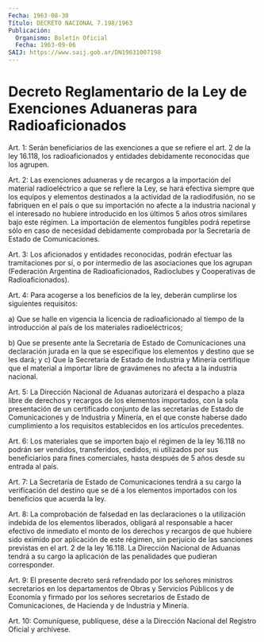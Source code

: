 ```yaml
---
Fecha: 1963-08-30
Título: DECRETO NACIONAL 7.198/1963
Publicación:
  Organismo: Boletín Oficial
  Fecha: 1963-09-06
SAIJ: https://www.saij.gob.ar/DN19631007198
---
```

# Decreto  Reglamentario  de  la  Ley  de  Exenciones Aduaneras  para Radioaficionados

<a id="1"></a>
Art. 1: Serán beneficiarios de las exenciones a que se refiere el art. 2 de la ley 16.118, los radioaficionados y entidades debidamente reconocidas que los agrupen.

<a id="2"></a>
Art. 2: Las exenciones aduaneras y de recargos a la importación del material radioeléctrico a que se refiere la Ley, se hará efectiva siempre que los equipos y elementos destinados a la actividad de la radiodifusión, no se fabriquen en el país o que su importación no afecte a la industria nacional y el interesado no hubiere introducido en los últimos 5 años otros similares bajo este régimen. La importación de elementos fungibles podrá repetirse sólo en caso de necesidad debidamente comprobada por la Secretaría de Estado de Comunicaciones.

<a id="3"></a>
Art. 3: Los aficionados y entidades reconocidas, podrán efectuar las tramitaciones por sí, o por intermedio de las asociaciones que los agrupan (Federación Argentina de Radioaficionados, Radioclubes y Cooperativas de Radioaficionados).

<a id="4"></a>
Art.  4: Para acogerse a los beneficios de la ley, deberán cumplirse los siguientes requisitos:

a) Que se halle en vigencia la licencia de radioaficionado al tiempo de la introducción al país de los materiales radioeléctricos;

b) Que se presente ante la Secretaría de Estado de Comunicaciones una declaración jurada en la que se especifique los elementos y destino que se les dará; y c) Que la Secretaría de Estado de Industria y Minería certifique que el material a importar libre de gravámenes no afecta a la industria nacional.

<a id="5"></a>
Art. 5: La Dirección Nacional de Aduanas autorizará el despacho a plaza libre de derechos y recargos de los elementos importados, con la sola presentación de un certificado conjunto de las secretarías de Estado de Comunicaciones y de Industria y Minería, en el que conste haberse dado cumplimiento a los requisitos establecidos en los artículos precedentes.

<a id="6"></a>
Art. 6: Los materiales que se importen bajo el régimen de la ley 16.118 no podrán ser vendidos, transferidos, cedidos, ni utilizados por sus beneficiarios para fines comerciales, hasta después de 5 años desde su entrada al país.

<a id="7"></a>
Art. 7: La Secretaría de Estado de Comunicaciones tendrá a su cargo la verificación del destino que se dé a los elementos importados con los beneficios que acuerda la ley.

<a id="8"></a>
Art. 8: La comprobación de falsedad en las declaraciones o la utilización indebida de los elementos liberados, obligará al responsable a hacer efectivo de inmediato el monto de los derechos y recargos de que hubiere sido eximido por aplicación de este régimen, sin perjuicio de las sanciones previstas en el art. 2 de la ley 16.118. La Dirección Nacional de Aduanas tendrá a su cargo la aplicación de las penalidades que pudieran corresponder.

<a id="9"></a>
Art. 9: El presente decreto será refrendado por los señores ministros secretarios en los departamentos de Obras y Servicios Públicos y de Economía y firmado por los señores secretarios de Estado de Comunicaciones, de Hacienda y de Industria y Minería.

<a id="10"></a>
Art. 10: Comuníquese, publíquese, dése a la Dirección Nacional del Registro Oficial y archívese.